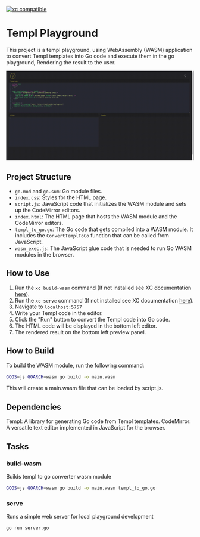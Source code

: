 [![xc compatible](https://xcfile.dev/badge.svg)](https://xcfile.dev)

# Templ Playground

This project is a templ playground, using WebAssembly (WASM) application to convert Templ templates into Go code and execute them in the go playground, Rendering the result to the user.

![Templ playground in action](templ_playground_demo.gif)

## Project Structure

- `go.mod` and `go.sum`: Go module files.
- `index.css`: Styles for the HTML page.
- `script.js`: JavaScript code that initializes the WASM module and sets up the CodeMirror editors.
- `index.html`: The HTML page that hosts the WASM module and the CodeMirror editors.
- `templ_to_go.go`: The Go code that gets compiled into a WASM module. It includes the `ConvertTemplToGo` function that can be called from JavaScript.
- `wasm_exec.js`: The JavaScript glue code that is needed to run Go WASM modules in the browser.

## How to Use

1. Run the `xc build-wasm` command (If not installed see XC documentation [here](https://xcfile.dev/)).
2. Run the `xc serve` command (If not installed see XC documentation [here](https://xcfile.dev/)).
3. Navigate to `localhost:5757`
3. Write your Templ code in the editor.
4. Click the "Run" button to convert the Templ code into Go code.
5. The HTML code will be displayed in the bottom left editor.
6. The rendered result on the bottom left preview panel.

## How to Build

To build the WASM module, run the following command:

```sh
GOOS=js GOARCH=wasm go build -o main.wasm
```
This will create a main.wasm file that can be loaded by script.js.

## Dependencies
Templ: A library for generating Go code from Templ templates.
CodeMirror: A versatile text editor implemented in JavaScript for the browser.

## Tasks
### build-wasm
Builds templ to go converter wasm module
```sh
GOOS=js GOARCH=wasm go build -o main.wasm templ_to_go.go
```
### serve
Runs a simple web server for local playground development
```sh
go run server.go
```
